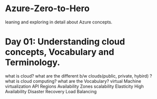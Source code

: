 # Azure-Zero-to-Hero
leaning and exploring in detail about Azure concepts.

# Day 01: Understanding cloud concepts, Vocabulary and Terminology.
  what is cloud? 
  what are the different b/w clouds(public, private, hybird) ?
  what is cloud computing?
  what are the Vocabulary?
  virtual Machine
  virtualization
  API
  Regions
  Availability Zones
  scalability
  Elasticity
  High Availability
  Disaster Recovery
  Load Balancing
  
